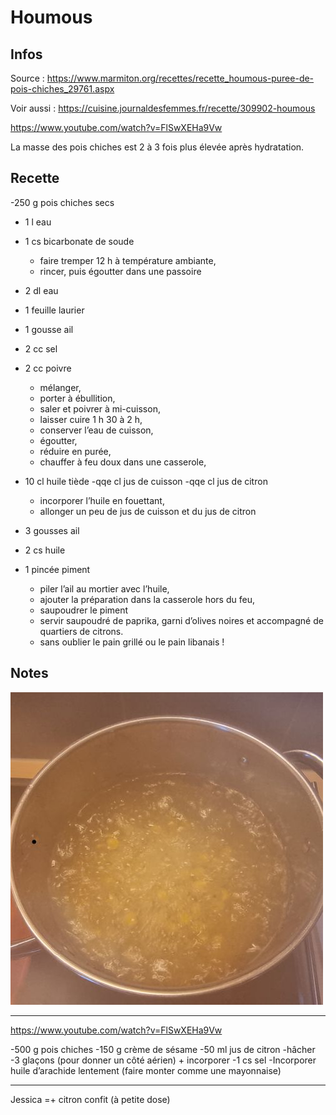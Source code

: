 # Houmous

## Infos

Source : https://www.marmiton.org/recettes/recette_houmous-puree-de-pois-chiches_29761.aspx

Voir aussi : https://cuisine.journaldesfemmes.fr/recette/309902-houmous

https://www.youtube.com/watch?v=FlSwXEHa9Vw

La masse des pois chiches est 2 à 3 fois plus élevée après hydratation.

## Recette

-250 g           pois chiches secs
-  1 l           eau
-  1 cs          bicarbonate de soude

    + faire tremper 12 h à température ambiante,
    + rincer, puis égoutter dans une passoire

-  2 dl          eau
-  1 feuille     laurier
-  1 gousse      ail
-  2 cc          sel
-  2 cc          poivre

    + mélanger,
    + porter à ébullition,
    + saler et poivrer à mi-cuisson,
    + laisser cuire 1 h 30 à 2 h,
    + conserver l’eau de cuisson,
    + égoutter,
    + réduire en purée,
    + chauffer à feu doux dans une casserole,

- 10 cl          huile tiède
-qqe cl          jus de cuisson
-qqe cl          jus de citron

    + incorporer l’huile en fouettant,
    + allonger un peu de jus de cuisson et du jus de citron

-  3 gousses     ail
-  2 cs          huile
-  1 pincée      piment

    + piler l’ail au mortier avec l’huile,
    + ajouter la préparation dans la casserole hors du feu,
    + saupoudrer le piment
    + servir saupoudré de paprika, garni d’olives noires et accompagné de quartiers de citrons.
    + sans oublier le pain grillé ou le pain libanais !

## Notes

<img style="width:500px" src="./images/pois-chiches.jpg" />






---

https://www.youtube.com/watch?v=FlSwXEHa9Vw

-500 g pois chiches
-150 g crème de sésame
-50 ml jus de citron
-hâcher
-3 glaçons (pour donner un côté aérien)
    + incorporer
-1 cs sel
-Incorporer huile d’arachide lentement (faire monter comme une mayonnaise)


---

Jessica =+ citron confit (à petite dose)
